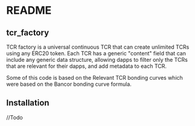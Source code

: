# README

## tcr\_factory

TCR factory is a universal continuous TCR that can create unlimited TCRs using any ERC20 token. Each TCR has a generic "content" field that can include any generic data structure, allowing dapps to filter only the TCRs that are relevant for their dapps, and add metadata to each TCR.

Some of this code is based on the Relevant TCR bonding curves which were based on the Bancor bonding curve formula.

## Installation

//Todo

